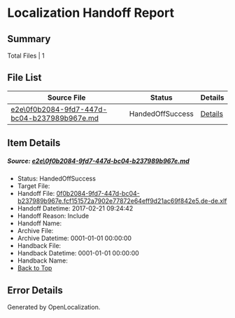# <a name='report-top'></a> Localization Handoff Report

## Summary
 Total Files | 1

## File List
 Source File | Status | Details 
 ----------- | ------ | ------- 
 [e2e\0f0b2084-9fd7-447d-bc04-b237989b967e.md](https://github.com/OpenLocalizationTestOrg/ol-test4/blob/56e4c8eb81fe7d53ce3ec971a445a151ed221231/e2e/0f0b2084-9fd7-447d-bc04-b237989b967e.md) | HandedOffSuccess | [Details](#3ebc7a762f62ba2b529ba19e7b6e1c9cb4c908101)

## Item Details
##### <a name='3ebc7a762f62ba2b529ba19e7b6e1c9cb4c908101'></a> Source: [e2e\0f0b2084-9fd7-447d-bc04-b237989b967e.md](https://github.com/OpenLocalizationTestOrg/ol-test4/blob/56e4c8eb81fe7d53ce3ec971a445a151ed221231/e2e/0f0b2084-9fd7-447d-bc04-b237989b967e.md)
* Status: HandedOffSuccess
* Target File: 
* Handoff File: [0f0b2084-9fd7-447d-bc04-b237989b967e.fcf151572a7902e77872e64eff9d21ac69f842e5.de-de.xlf](https://github.com/OpenLocalizationTestOrg/ol-test4-handoff/blob/7c695bbd57b71c455549044a88877ceb7eb44b28/ol-handoff/OpenLocalizationTestOrg/ol-test4-dede/xinjiang/ht/0f0b2084-9fd7-447d-bc04-b237989b967e.fcf151572a7902e77872e64eff9d21ac69f842e5.de-de.xlf)
* Handoff Datetime: 2017-02-21 09:24:42
* Handoff Reason: Include
* Handoff Name: 
* Archive File: 
* Archive Datetime: 0001-01-01 00:00:00
* Handback File: 
* Handback Datetime: 0001-01-01 00:00:00
* Handback Name: 
* [Back to Top](#report-top)


## Error Details

Generated by OpenLocalization.
